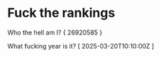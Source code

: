 # Fuck the rankings

Who the hell am I?
{ 26920585 }

What fucking year is it?
[ 2025-03-20T10:10:00Z ]

